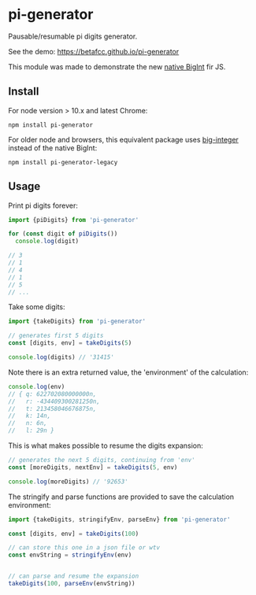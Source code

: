 # pi-generator

Pausable/resumable pi digits generator.

See the demo: https://betafcc.github.io/pi-generator

This module was made to demonstrate the new [native BigInt](https://github.com/tc39/proposal-bigint) fir JS.


## Install

For node version > 10.x and latest Chrome:

`npm install pi-generator`

For older node and browsers, this equivalent package uses [big-integer](https://www.npmjs.com/package/big-integer) instead of the native BigInt:

`npm install pi-generator-legacy`


## Usage

Print pi digits forever:

```js
import {piDigits} from 'pi-generator'

for (const digit of piDigits())
  console.log(digit)

// 3
// 1
// 4
// 1
// 5
// ...
```

Take some digits:

```js
import {takeDigits} from 'pi-generator'

// generates first 5 digits
const [digits, env] = takeDigits(5)

console.log(digits) // '31415'

```

Note there is an extra returned value, the 'environment' of the calculation:

```js
console.log(env)
// { q: 622702080000000n,
//   r: -434409300281250n,
//   t: 213458046676875n,
//   k: 14n,
//   n: 6n,
//   l: 29n }
```

This is what makes possible to resume the digits expansion:

```js
// generates the next 5 digits, continuing from 'env'
const [moreDigits, nextEnv] = takeDigits(5, env)

console.log(moreDigits) // '92653'
```

The stringify and parse functions are provided to save the calculation environment:

```js
import {takeDigits, stringifyEnv, parseEnv} from 'pi-generator'

const [digits, env] = takeDigits(100)

// can store this one in a json file or wtv
const envString = stringifyEnv(env)


// can parse and resume the expansion
takeDigits(100, parseEnv(envString))
```
